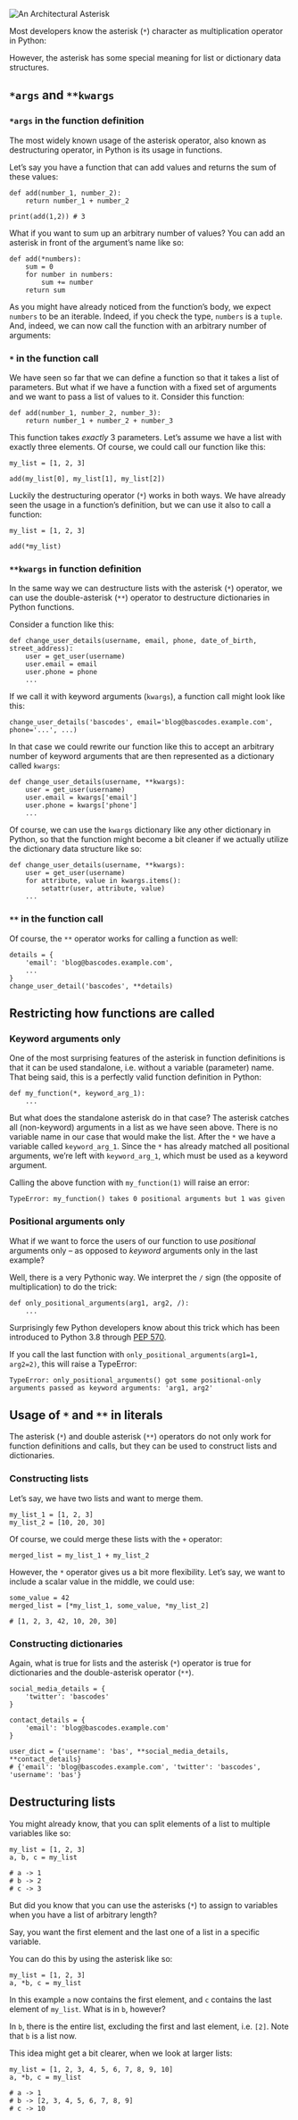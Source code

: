   ![An Architectural Asterisk](https://bas.codes/static/10560a4ccc3731e089ac2826c5cb0542/6a068/1440-victor-martin-G_LwkPWkYcg-unsplash.jpg "An Architectural Asterisk")

Most developers know the asterisk (`*`) character as multiplication operator in Python:

However, the asterisk has some special meaning for list or dictionary data structures.

## [](https://bas.codes/posts/python-asterisks#args-and-kwargs)`*args` and `**kwargs`

### [](https://bas.codes/posts/python-asterisks#args-in-the-function-definition)`*args` in the function definition

The most widely known usage of the asterisk operator, also known as destructuring operator, in Python is its usage in functions.

Let’s say you have a function that can add values and returns the sum of these values:

```
def add(number_1, number_2):
    return number_1 + number_2

print(add(1,2)) # 3
```

What if you want to sum up an arbitrary number of values? You can add an asterisk in front of the argument’s name like so:

```
def add(*numbers):
    sum = 0
    for number in numbers:
        sum += number
    return sum
```

As you might have already noticed from the function’s body, we expect `numbers` to be an iterable. Indeed, if you check the type, `numbers` is a `tuple`. And, indeed, we can now call the function with an arbitrary number of arguments:

### [](https://bas.codes/posts/python-asterisks#-in-the-function-call)`*` in the function call

We have seen so far that we can define a function so that it takes a list of parameters. But what if we have a function with a fixed set of arguments and we want to pass a list of values to it. Consider this function:

```
def add(number_1, number_2, number_3):
    return number_1 + number_2 + number_3
```

This function takes _exactly_ 3 parameters. Let’s assume we have a list with exactly three elements. Of course, we could call our function like this:

```
my_list = [1, 2, 3]

add(my_list[0], my_list[1], my_list[2])
```

Luckily the destructuring operator (`*`) works in both ways. We have already seen the usage in a function’s definition, but we can use it also to call a function:

```
my_list = [1, 2, 3]

add(*my_list)
```

### [](https://bas.codes/posts/python-asterisks#kwargs-in-function-definition)`**kwargs` in function definition

In the same way we can destructure lists with the asterisk (`*`) operator, we can use the double-asterisk (`**`) operator to destructure dictionaries in Python functions.

Consider a function like this:

```
def change_user_details(username, email, phone, date_of_birth, street_address):
    user = get_user(username)
    user.email = email
    user.phone = phone
    ...
```

If we call it with keyword arguments (`kwargs`), a function call might look like this:

```
change_user_details('bascodes', email='blog@bascodes.example.com', phone='...', ...)
```

In that case we could rewrite our function like this to accept an arbitrary number of keyword arguments that are then represented as a dictionary called `kwargs`:

```
def change_user_details(username, **kwargs):
    user = get_user(username)
    user.email = kwargs['email']
    user.phone = kwargs['phone']
    ...
```

Of course, we can use the `kwargs` dictionary like any other dictionary in Python, so that the function might become a bit cleaner if we actually utilize the dictionary data structure like so:

```
def change_user_details(username, **kwargs):
    user = get_user(username)
    for attribute, value in kwargs.items():
        setattr(user, attribute, value)
    ...
```

### [](https://bas.codes/posts/python-asterisks#-in-the-function-call-1)`**` in the function call

Of course, the `**` operator works for calling a function as well:

```
details = {
    'email': 'blog@bascodes.example.com',
    ...
}
change_user_detail('bascodes', **details)
```

## [](https://bas.codes/posts/python-asterisks#restricting-how-functions-are-called)Restricting how functions are called

### [](https://bas.codes/posts/python-asterisks#keyword-arguments-only)Keyword arguments only

One of the most surprising features of the asterisk in function definitions is that it can be used standalone, i.e. without a variable (parameter) name. That being said, this is a perfectly valid function definition in Python:

```
def my_function(*, keyword_arg_1):
    ...
```

But what does the standalone asterisk do in that case? The asterisk catches all (non-keyword) arguments in a list as we have seen above. There is no variable name in our case that would make the list. After the `*` we have a variable called `keyword_arg_1`. Since the `*` has already matched all positional arguments, we’re left with `keyword_arg_1`, which must be used as a keyword argument.

Calling the above function with `my_function(1)` will raise an error:

```
TypeError: my_function() takes 0 positional arguments but 1 was given
```

### [](https://bas.codes/posts/python-asterisks#positional-arguments-only)Positional arguments only

What if we want to force the users of our function to use _positional_ arguments only – as opposed to _keyword_ arguments only in the last example?

Well, there is a very Pythonic way. We interpret the `/` sign (the opposite of multiplication) to do the trick:

```
def only_positional_arguments(arg1, arg2, /):
    ...
```

Surprisingly few Python developers know about this trick which has been introduced to Python 3.8 through [PEP 570](https://peps.python.org/pep-0570/).

If you call the last function with `only_positional_arguments(arg1=1, arg2=2)`, this will raise a TypeError:

```
TypeError: only_positional_arguments() got some positional-only arguments passed as keyword arguments: 'arg1, arg2'
```

## [](https://bas.codes/posts/python-asterisks#usage-of--and--in-literals)Usage of `*` and `**` in literals

The asterisk (`*`) and double asterisk (`**`) operators do not only work for function definitions and calls, but they can be used to construct lists and dictionaries.

### [](https://bas.codes/posts/python-asterisks#constructing-lists)Constructing lists

Let’s say, we have two lists and want to merge them.

```
my_list_1 = [1, 2, 3]
my_list_2 = [10, 20, 30]
```

Of course, we could merge these lists with the `+` operator:

```
merged_list = my_list_1 + my_list_2
```

However, the `*` operator gives us a bit more flexibility. Let’s say, we want to include a scalar value in the middle, we could use:

```
some_value = 42
merged_list = [*my_list_1, some_value, *my_list_2]

# [1, 2, 3, 42, 10, 20, 30]
```

### [](https://bas.codes/posts/python-asterisks#constructing-dictionaries)Constructing dictionaries

Again, what is true for lists and the asterisk (`*`) operator is true for dictionaries and the double-asterisk operator (`**`).

```
social_media_details = {
    'twitter': 'bascodes'
}

contact_details = {
    'email': 'blog@bascodes.example.com'
}

user_dict = {'username': 'bas', **social_media_details, **contact_details}
# {'email': 'blog@bascodes.example.com', 'twitter': 'bascodes', 'username': 'bas'}
```

## [](https://bas.codes/posts/python-asterisks#destructuring-lists)Destructuring lists

You might already know, that you can split elements of a list to multiple variables like so:

```
my_list = [1, 2, 3]
a, b, c = my_list

# a -> 1
# b -> 2
# c -> 3
```

But did you know that you can use the asterisks (`*`) to assign to variables when you have a list of arbitrary length?

Say, you want the first element and the last one of a list in a specific variable.

You can do this by using the asterisk like so:

```
my_list = [1, 2, 3]
a, *b, c = my_list
```

In this example `a` now contains the first element, and `c` contains the last element of `my_list`. What is in `b`, however?

In `b`, there is the entire list, excluding the first and last element, i.e. `[2]`. Note that `b` is a list now.

This idea might get a bit clearer, when we look at larger lists:

```
my_list = [1, 2, 3, 4, 5, 6, 7, 8, 9, 10]
a, *b, c = my_list

# a -> 1
# b -> [2, 3, 4, 5, 6, 7, 8, 9]
# c -> 10
```